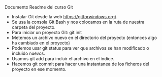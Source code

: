 Documento Readme del curso Git

- Instalar Git desde la web https://gitforwindows.org/
- Se usa la consola Git Bash y nos colocamos en la ruta de nuestra carpeta del proyecto.
- Para iniciar un proyecto Git: git init
- Metemos un archivo nuevo en el directorio del proyecto (entonces algo ha cambiado en el proyecto) 
- Podemos usar git status para ver que archivos se han modificado o incluido nuevos.
- Usamos git add para incluir el archivo en el índice.
- Hacemos git commit para hacer una instantanea de los ficheros del proyecto en ese momento.
